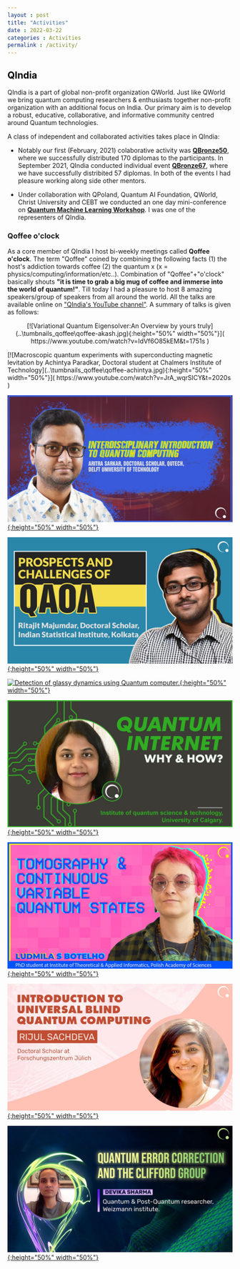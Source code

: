 ```yaml
---
layout : post
title: "Activities"
date : 2022-03-22
categories : Activities
permalink : /activity/
---
```


## <span style="color:black"> **QIndia** </span>

QIndia is a part of global non-profit organization QWorld. Just like QWorld we bring quantum computing researchers & enthusiasts together non-profit organization with an additional focus on India. Our primary aim is to develop a robust, educative, collaborative, and informative community centred around Quantum technologies.

A class of independent and collaborated activities takes place in QIndia: 

- Notably our first (February, 2021) colaborative activity was [**QBronze50**](https://qworld.net/qbronze50-qindia/), where we successfully distributed 170 diplomas to the participants. In September 2021, QIndia conducted individual event [**QBronze67**](https://qworld.net/monsoon-school/), where we have successfully distribited 57 diplomas. In both of the events I had pleasure working along side other mentors.

- Under collaboration with QPoland, Quantum AI Foundation, QWorld, Christ University and CEBT we conducted an one day mini-conference on [**Quantum Machine Learning Workshop**](https://www.qaif.org/events/conferences/quantum-machine-learning-conference). I was one of the representers of QIndia.

### **Qoffee o'clock** 

As a core member of QIndia I host bi-weekly meetings called **Qoffee o'clock**. The term "Qoffee" coined by combining the following facts (1) the host's addiction towards coffee (2) the quantum x (x = physics/computing/information/etc..). Combination of "Qoffee"+"o'clock" basically shouts **"it is time to grab a big mug of coffee and immerse into the world of quantum!"**. 
Till today I had a pleasure to host 8 amazing speakers/group of speakers from all around the world. All the talks are available online on ["QIndia's YouTube channel"](https://www.youtube.com/channel/UC_diDPY4HK1sZWbS7So6Ejg). A summary of talks is given as follows:

<p align="center">
    [![Variational Quantum Eigensolver:An Overview by yours truly](..\tumbnails_qoffee\qoffee-akash.jpg){:height="50%" width="50%"}]( https://www.youtube.com/watch?v=IdVf6O85kEM&t=1751s ) 
</p>
[![Macroscopic quantum experiments with superconducting magnetic levitation by Achintya Paradkar, Doctoral student at Chalmers Institute of Technology](..\tumbnails_qoffee\qoffee-achintya.jpg){:height="50%" width="50%"}]( https://www.youtube.com/watch?v=JrA_wqrSlCY&t=2020s )


[![An interdisciplinary introduction to Quantum Computation by Aritra Sarkar, Doctoral scholar, QuTech, Delft University of Technology.](..\tumbnails_qoffee\qoffee-aritra.jpg){:height="50%" width="50%"}]( https://www.youtube.com/watch?v=KSEJjrU_pvU )

[![Prospects and Challenges of the Quantum Approximate Optimisation Algorithm by Ritajit Majumdar; Doctoral student, Indian Statistical Institute, Kolkata.](..\tumbnails_qoffee\qoffee-ritajit.jpg){:height="50%" width="50%"}]( https://www.youtube.com/watch?v=pW9zE_pZT2A )

[![Detection of glassy dynamics using Quantum computer.](..\tumbnails_qoffee\qoffee-turbgang.jpg){:height="50%" width="50%"}]( https://www.youtube.com/watch?v=WxBQqkj8L3g )

[![Quantum Internet; Why and How? by Salini Karuvade, PhD Candidate, Institute for Quantum Science and Technology, University of Calgary.](..\tumbnails_qoffee\qoffee-salini.jpg){:height="50%" width="50%"}]( https://www.youtube.com/watch?v=-jpP1u9pNdY )

[![Quantum State Tomography and Continuous Variable Quantum States by Ludmila S. Botelho, PhD student at the Institute of Theoretical and Applied Informatics, Polish Academy of Sciences.](..\tumbnails_qoffee\qoffee-ludmila.jpg){:height="50%" width="50%"}]( https://www.youtube.com/watch?v=JeDSd6SJsGw )

[![Introduction to Universal Blind Quantum Computation, by Rijul Sachdeva, Doctoral Scholar at Forschungszentrun Jülich, Germany](..\tumbnails_qoffee\qoffee-rijul.jpg){:height="50%" width="50%"}]( https://www.youtube.com/watch?v=k-Zk9ubfKmI )

[![Quantum Error Correction and the Clifford Group by Devika Sharma, Quantum & Post-Quantum researcher, Weizmann Institute, Israel.](..\tumbnails_qoffee\qoffee-devika.jpg){:height="50%" width="50%"}]( https://www.youtube.com/watch?v=ERThbzprfoI )